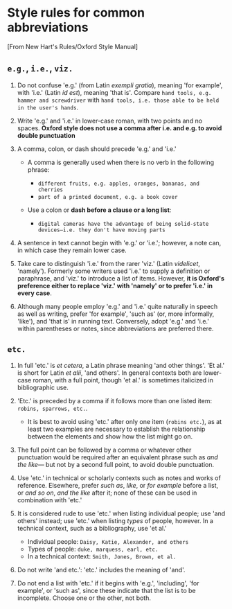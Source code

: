 # Style rules for common abbreviations

[From New Hart's Rules/Oxford Style Manual]

<!-- page 182 -->

## `e.g.`, `i.e.`, `viz.`

1. Do not confuse 'e.g.' (from Latin *exempli gratia*), meaning 'for example', with 'i.e.'
(Latin *id est*), meaning 'that is'. Compare `hand tools, e.g. hammer and screwdriver` with `hand
tools, i.e. those able to be held in the user's hands`.

2. Write 'e.g.' and 'i.e.' in lower-case roman, with two points and no spaces. **Oxford style does
not use a comma after i.e. and e.g. to avoid double punctuation**

3. A comma, colon, or dash should precede 'e.g.' and 'i.e.'

    * A comma is generally used when there is no verb in the following phrase:  

        - `different fruits, e.g. apples, oranges, bananas, and cherries`  
        - `part of a printed document, e.g. a book cover`
    
    * Use a colon or **dash before a clause or a long list**:  

        - `digital cameras have the advantage of being solid-state devices—i.e. they don't have
          moving parts`

4. A sentence in text cannot begin with 'e.g.' or 'i.e.'; however, a note can, in which case they
remain lower case.

5. Take care to distinguish 'i.e.' from the rarer 'viz.' (Latin *videlicet*, 'namely'). Formerly
some writers used 'i.e.' to supply a definition or paraphrase, and 'viz.' to introduce a list of
items. However, **it is Oxford's preference either to replace 'viz.' with 'namely' or to
prefer 'i.e.' in every case**.

6. Although many people employ 'e.g.' and 'i.e.' quite naturally in speech as well as writing,
prefer 'for example', 'such as' (or, more informally, 'like'), and 'that is' in running text.
Conversely, adopt 'e.g.' and 'i.e.' within parentheses or notes, since abbreviations are preferred
there.

## `etc.`

1. In full 'etc.' is *et cetera*, a Latin phrase meaning 'and other things'. 'Et al.' is short for
  Latin *et alii*, 'and others'. In general contexts both are lower-case roman, with a full point,
  though 'et al.' is sometimes italicized in bibliographic use. 

2. 'Etc.' is preceded by a comma if it follows more than one listed item: `robins, sparrows, etc.`.

    * It is best to avoid using 'etc.' after only one item (`robins etc.`), as at least two examples
      are necessary to establish the relationship between the elements and show how the list might
      go on. 

3. The full point can be followed by a comma or whatever other punctuation would be required after
an equivalent phrase such as *and the like—* but not by a second full point, to avoid double
punctuation.

4. Use 'etc.' in technical or scholarly contexts such as notes and works of reference. Elsewhere,
prefer *such as*, *like*, or *for example* before a list, or *and so on*, *and the like* after it;
none of these can be used in combination with 'etc.'

5. It is considered rude to use 'etc.' when listing individual people; use 'and others' instead;
use 'etc.' when listing *types* of people, however. In a technical context, such as a bibliography,
use 'et al.'

    * Individual people: `Daisy, Katie, Alexander, and others`
    * Types of people: `duke, marquess, earl, etc.` 
    * In a technical context: `Smith, Jones, Brown, et al.`

6. Do not write 'and etc.': 'etc.' includes the meaning of 'and'. 

7. Do not end a list with 'etc.' if it begins with 'e.g.', 'including', 'for example', or 'such as',
since these indicate that the list is to be incomplete. Choose one or the other, not both.

